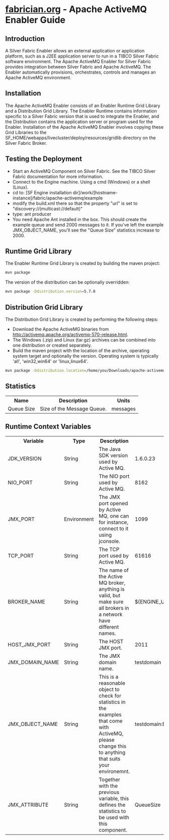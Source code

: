 [fabrician.org](http://fabrician.org/) - Apache ActiveMQ Enabler Guide
==========================================================================

Introduction
--------------------------------------
A Silver Fabric Enabler allows an external application or application platform, such as a J2EE application server to run in a TIBCO Silver Fabric software environment. The Apache ActiveMQ Enabler for Silver Fabric provides integration between Silver Fabric and Apache ActiveMQ. The Enabler automatically provisions, orchestrates, controls and manages an Apache ActiveMQ environment. 

Installation
--------------------------------------
The Apache ActiveMQ Enabler consists of an Enabler Runtime Grid Library and a Distribution 
Grid Library. The Enabler Runtime contains information specific to a Silver Fabric version that is used to integrate the Enabler, and the Distribution contains the application server or program used for the 
Enabler. Installation of the Apache ActiveMQ Enabler involves copying these Grid 
Libraries to the SF_HOME/webapps/livecluster/deploy/resources/gridlib directory on the Silver Fabric Broker. 

Testing the Deployment
--------------------------------------
* Start an ActiveMQ Component on Silver Fabric.  See the TIBCO Silver Fabric documentation for more information.
* Connect to the Engine machine. Using a cmd (Windows) or a shell (Linux).
* cd to: [SF Engine installation dir]/work/[hostname-instance]/fabric/apache-activemq/example
* modify the build.xml there so that the property "url" is set to "discovery://(multicast://default)"
* type: ant producer
* You need Apache Ant installed in the box. This should create the example queue and send 2000 messages to it. If you've left the example JMX_OBJECT_NAME, you'll see the "Queue Size" statistics increase to 2000.

Runtime Grid Library
--------------------------------------
The Enabler Runtime Grid Library is created by building the maven project:
```bash
mvn package
```
The version of the distribution can be optionally overridden:
```bash
mvn package -Ddistribution.version=5.7.0
```

Distribution Grid Library
--------------------------------------
The Distribution Grid Library is created by performing the following steps:
* Download the Apache ActiveMG binaries from http://activemq.apache.org/activemq-570-release.html.
* The Windows (.zip) and Linux (tar.gz) archives can be combined into one distribution or created separately.
* Build the maven project with the location of the archive, operating system target and optionally the version.  Operating system is typically 'all', 'win32,win64' or 'linux,linux64'.

```bash
mvn package -Ddistribution.location=/home/you/Downloads/apache-activemq-5.7.0-bin.tar.gz -Ddistribution.version=5.7.0 -Ddistribution.os=linux,linux64
```

Statistics
--------------------------------------
<table>
<tr>
<th>Name</th>
<th>Description</th>
<th>Units</th>
</tr>

<tr>
<td>Queue Size</td>
<td>Size of the Message Queue.</td>
<td>messages</td>
</tr>
</table>


Runtime Context Variables
--------------------------------------
<table>
<tr>
<th>Variable</th>
<th>Type</th>
<th>Description</th>
<th>Default Value</th>
</tr>

<tr>
<td>JDK_VERSION</td>
<td>String</td>
<td>The Java SDK version used by Active MQ.</td>
<td>1.6.0.23</td>
</tr>

<tr>
<td>NIO_PORT</td>
<td>String</td>
<td>The NIO port used by Active MQ.</td>
<td>8162</td>
</tr>

<tr>
<td>JMX_PORT</td>
<td>Environment</td>
<td>The JMX port opened by Active MQ, one can for instance, connect to it using jconsole.</td>
<td>1099</td>
</tr>

<tr>
<td>TCP_PORT</td>
<td>String</td>
<td>The TCP port used by Active MQ.</td>
<td>61616</td>
</tr>

<tr>
<td>BROKER_NAME</td>
<td>String</td>
<td>The name of the Active MQ broker, anything is valid, but make sure all brokers in a network have different names.</td>
<td>${ENGINE_USERNAME}-${ENGINE_INSTANCE}</td>
</tr>

<tr>
<td>HOST_JMX_PORT</td>
<td>String</td>
<td>The HOST JMX port.</td>
<td>2011</td>
</tr>

<tr>
<td>JMX_DOMAIN_NAME</td>
<td>String</td>
<td>The JMX domain name.</td>
<td>testdomain</td>
</tr>

<tr>
<td>JMX_OBJECT_NAME</td>
<td>String</td>
<td>This is a reasonable object to check for statistics in the examples that come with ActiveMQ, please change this to anything that suits your environemnt.</td>
<td>testdomain:BrokerName=${ENGINE_USERNAME}-${ENGINE_INSTANCE},Type=Queue,Destination=TEST.FOO</td>
</tr>

<tr>
<td>JMX_ATTRIBUTE</td>
<td>String</td>
<td>Together with the previous variable, this defines the statistics to be used with this component.</td>
<td>QueueSize</td>
</tr>
</table>
